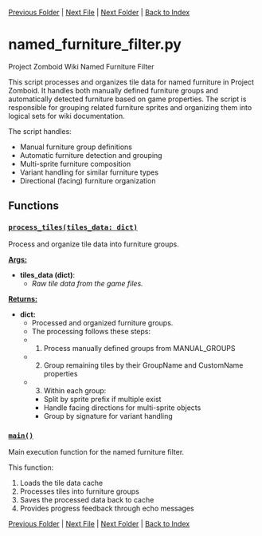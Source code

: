 [Previous Folder](../recipes/craft_recipes.md) | [Next File](tiles_article.md) | [Next Folder](../tools/compare_item_lists.md) | [Back to Index](../../index.md)

# named_furniture_filter.py

Project Zomboid Wiki Named Furniture Filter

This script processes and organizes tile data for named furniture in Project Zomboid.
It handles both manually defined furniture groups and automatically detected furniture
based on game properties. The script is responsible for grouping related furniture
sprites and organizing them into logical sets for wiki documentation.

The script handles:
- Manual furniture group definitions
- Automatic furniture detection and grouping
- Multi-sprite furniture composition
- Variant handling for similar furniture types
- Directional (facing) furniture organization

## Functions

### [`process_tiles(tiles_data: dict)`](https://github.com/Vaileasys/pz-wiki_parser/blob/main/scripts/tiles/named_furniture_filter.py#L156)

Process and organize tile data into furniture groups.


<ins>**Args:**</ins>
  - **tiles_data (dict)**:
      - _Raw tile data from the game files._

<ins>**Returns:**</ins>
  - **dict:**
      - Processed and organized furniture groups.
      - The processing follows these steps:
      - 1. Process manually defined groups from MANUAL_GROUPS
      - 2. Group remaining tiles by their GroupName and CustomName properties
      - 3. Within each group:
        - Split by sprite prefix if multiple exist
        - Handle facing directions for multi-sprite objects
        - Group by signature for variant handling

### [`main()`](https://github.com/Vaileasys/pz-wiki_parser/blob/main/scripts/tiles/named_furniture_filter.py#L289)

Main execution function for the named furniture filter.

This function:
1. Loads the tile data cache
2. Processes tiles into furniture groups
3. Saves the processed data back to cache
4. Provides progress feedback through echo messages



[Previous Folder](../recipes/craft_recipes.md) | [Next File](tiles_article.md) | [Next Folder](../tools/compare_item_lists.md) | [Back to Index](../../index.md)
